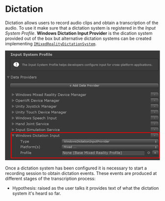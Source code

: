 # Dictation

Dictation allows users to record audio clips and obtain a transcription of the audio. To use it make sure that a dictation system is registered in the *Input System Profile*. **Windows Dictation Input Provider** is the dication system provided out of the box but alternative dictation systems can be created implementing [`IMixedRealityDictationSystem`](xref:Microsoft.MixedReality.Toolkit.Input.IMixedRealityDictationSystem).

<img src="../../External/ReadMeImages/Input/DictationDataProvider.png" style="max-width:100%;">

Once a dictation system has been configured it is necessary to start a recording session to obtain dictation events. These events are produced at different stages of the transcription process:
- Hypothesis: raised as the user talks it provides text of what the dictation system it's heard so far.